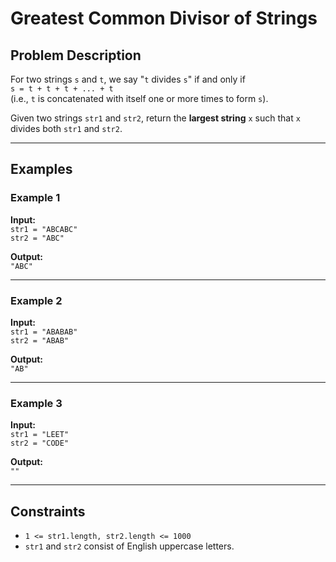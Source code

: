 # Greatest Common Divisor of Strings

## Problem Description

For two strings `s` and `t`, we say "`t` divides `s`" if and only if  
`s = t + t + t + ... + t`  
(i.e., `t` is concatenated with itself one or more times to form `s`).

Given two strings `str1` and `str2`, return the **largest string** `x` such that `x` divides both `str1` and `str2`.

---

## Examples

### Example 1
**Input:**  
`str1 = "ABCABC"`  
`str2 = "ABC"`  

**Output:**  
`"ABC"`

---

### Example 2
**Input:**  
`str1 = "ABABAB"`  
`str2 = "ABAB"`  

**Output:**  
`"AB"`

---

### Example 3
**Input:**  
`str1 = "LEET"`  
`str2 = "CODE"`  

**Output:**  
`""`

---

## Constraints
- `1 <= str1.length, str2.length <= 1000`
- `str1` and `str2` consist of English uppercase letters.
